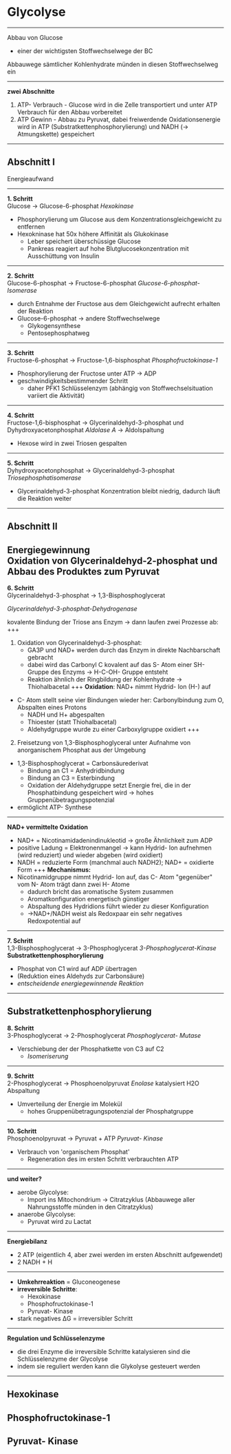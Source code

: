 
Glycolyse
================================
---

Abbau von Glucose
* einer der wichtigsten Stoffwechselwege der BC

Abbauwege sämtlicher Kohlenhydrate münden in diesen Stoffwechselweg ein

---

**zwei Abschnitte**

1. ATP- Verbrauch - Glucose wird in die Zelle transportiert und unter ATP Verbrauch für den Abbau vorbereitet
2. ATP Gewinn - Abbau zu Pyruvat, dabei freiwerdende Oxidationsenergie wird in ATP (Substratkettenphosphorylierung) und NADH (-> Atmungskette) gespeichert


---

**Abschnitt I**
--------------------------
Energieaufwand

---
**1. Schritt**  
Glucose -> Glucose-6-phosphat
*Hexokinase*
* Phosphorylierung um Glucose aus dem Konzentrationsgleichgewicht zu entfernen
* Hexokninase hat 50x höhere Affinität als Glukokinase
  * Leber speichert überschüssige Glucose
  * Pankreas reagiert auf hohe Blutglucosekonzentration mit Ausschüttung von Insulin
---
**2. Schritt**  
Glucose-6-phosphat -> Fructose-6-phosphat
*Glucose-6-phosphat- Isomerase*
* durch Entnahme der Fructose aus dem Gleichgewicht aufrecht erhalten der Reaktion
* Glucose-6-phosphat -> andere Stoffwechselwege
  * Glykogensynthese
  * Pentosephosphatweg
---
**3. Schritt**  
Fructose-6-phosphat -> Fructose-1,6-bisphosphat
*Phosphofructokinase-1*
* Phosphorylierung der Fructose unter ATP -> ADP
* geschwindigkeitsbestimmender Schritt
  * daher PFK1 Schlüsselenzym (abhängig von Stoffwechselsituation variiert die Aktivität)
---
**4. Schritt**  
Fructose-1,6-bisphosphat -> Glycerinaldehyd-3-phosphat und Dyhydroxyacetonphosphat
*Aldolase A* -> Aldolspaltung
* Hexose wird in zwei Triosen gespalten
---
**5. Schritt**  
Dyhydroxyacetonphosphat -> Glycerinaldehyd-3-phosphat
*Triosephosphatisomerase*
 * Glycerinaldehyd-3-phosphat Konzentration bleibt niedrig, dadurch läuft die Reaktion weiter
---
**Abschnitt II**
---------------------------------
Energiegewinnung  
Oxidation von Glycerinaldehyd-2-phosphat
und Abbau des Produktes zum Pyruvat
---
**6. Schritt**  
Glycerinaldehyd-3-phosphat -> 1,3-Bisphosphoglycerat

*Glycerinaldehyd-3-phosphat-Dehydrogenase*

kovalente Bindung der Triose ans Enzym
-> dann laufen zwei Prozesse ab:
+++
1. Oxidation von Glycerinaldehyd-3-phosphat:  
	* GA3P und NAD+ werden durch das Enzym in direkte Nachbarschaft gebracht
	* dabei wird das Carbonyl C kovalent auf das S- Atom einer SH-Gruppe des Enzyms -> H-C-OH- Gruppe entsteht
	* Reaktion ähnlich der Ringbildung der Kohlenhydrate -> Thiohalbacetal
+++
**Oxidation**: NAD+ nimmt Hydrid- Ion (H-) auf  
  * C- Atom stellt seine vier Bindungen wieder her: Carbonylbindung zum O, Abspalten eines Protons
	* NADH und H+ abgespalten
	* Thioester (statt Thiohalbacetal)
	* Aldehydgruppe wurde zu einer Carboxylgruppe oxidiert
+++
2. Freisetzung von 1,3-Bisphosphoglyceral unter Aufnahme von anorganischem Phosphat aus der Umgebung
  * 1,3-Bisphosphoglycerat = Carbonsäurederivat
	* Bindung an C1 = Anhydridbindung
	* Bindung an C3 =  Esterbindung
	*  Oxidation der Aldehydgruppe setzt Energie frei, die in der Phosphatbindung gespeichert wird -> hohes Gruppenübetragungspotenzial
  * ermöglicht ATP- Synthese
---
**NAD+ vermittelte Oxidation**  
* NAD+ = Nicotinamidadenindinukleotid -> große Ähnlichkeit zum ADP
* positive Ladung = Elektronenmangel -> kann Hydrid- Ion aufnehmen (wird reduziert) und wieder abgeben (wird oxidiert)
* NADH = reduzierte Form (manchmal auch NADH2); NAD+ = oxidierte Form
+++
**Mechanismus:**  
* Nicotinamidgruppe nimmt Hydrid- Ion auf, das C- Atom "gegenüber" vom N- Atom trägt dann zwei H- Atome
	* dadurch bricht das aromatische System zusammen
	* Aromatkonfiguration energetisch günstiger
	* Abspaltung des Hydridions führt wieder zu dieser Konfiguration
	* ->NAD+/NADH weist als Redoxpaar ein sehr negatives Redoxpotential auf
---
**7. Schritt**  
1,3-Bisphosphoglycerat -> 3-Phosphoglycerat
*3-Phosphoglycerat-Kinase*
**Substratkettenphosphorylierung**  
* Phosphat von C1 wird auf ADP übertragen
* (Reduktion eines Aldehyds zur Carbonsäure)
* *entscheidende energiegewinnende Reaktion*
---
**Substratkettenphosphorylierung**
---
**8. Schritt**  
3-Phosphoglycerat -> 2-Phosphoglycerat
*Phosphoglycerat- Mutase*
* Verschiebung der der Phosphatkette von C3 auf C2
  * *Isomeriserung*
---
**9. Schritt**  
2-Phosphoglycerat -> Phosphoenolpyruvat
*Enolase* katalysiert H2O Abspaltung
* Umverteilung der Energie im Molekül
  * hohes Gruppenübetragungspotenzial der Phosphatgruppe
---
**10. Schritt**  
Phosphoenolpyruvat -> Pyruvat + ATP
*Pyruvat- Kinase*
* Verbrauch von 'organischem Phosphat'
  * Regeneration des im ersten Schritt verbrauchten ATP
---
**und weiter?**
* aerobe Glycolyse:
  * Import ins Mitochondrium -> Citratzyklus
  (Abbauwege aller Nahrungsstoffe münden in den Citratzyklus)
* anaerobe Glycolyse:
  * Pyruvat wird zu Lactat
---
**Energiebilanz**  
* 2 ATP (eigentlich 4, aber zwei werden im ersten Abschnitt aufgewendet)
* 2 NADH + H
---
* **Umkehrreaktion** = Gluconeogenese
* **irreversible Schritte**:
  * Hexokinase
  * Phosphofructokinase-1
  * Pyruvat- Kinase
* stark negatives ΔG = irreversibler Schritt
---
**Regulation und Schlüsselenzyme**  
* die drei Enzyme die irreversible Schritte katalysieren sind die Schlüsselenzyme der Glycolyse
* indem sie reguliert werden kann die Glykolyse gesteuert werden
---
**Hexokinase**
---
**Phosphofructokinase-1**
---
**Pyruvat- Kinase**
---
